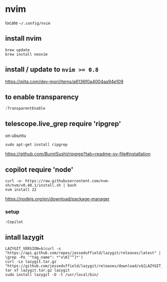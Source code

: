 # nvim
locate `~/.config/nvim`

## install nvim

```
brew update
brew install neovim
```

## install / update to `nvim >= 0.8`

https://qiita.com/dev-mori/items/a6136f0a4004aa94e109

## to enable transparency
```
:TransparentEnable
```

## telescope.live_grep require 'ripgrep'
on ubuntu
```
sudo apt-get install ripgrep
```
https://github.com/BurntSushi/ripgrep?tab=readme-ov-file#installation

## copilot require 'node'
```
curl -o- https://raw.githubusercontent.com/nvm-sh/nvm/v0.40.1/install.sh | bash
nvm install 22
```
https://nodejs.org/en/download/package-manager

### setup
```
:Copilot
```

## intall lazygit
```
LAZYGIT_VERSION=$(curl -s "https://api.github.com/repos/jesseduffield/lazygit/releases/latest" | \grep -Po '"tag_name": *"v\K[^"]*')
curl -Lo lazygit.tar.gz "https://github.com/jesseduffield/lazygit/releases/download/v${LAZYGIT_VERSION}/lazygit_${LAZYGIT_VERSION}_Linux_x86_64.tar.gz"
tar xf lazygit.tar.gz lazygit
sudo install lazygit -D -t /usr/local/bin/
```
